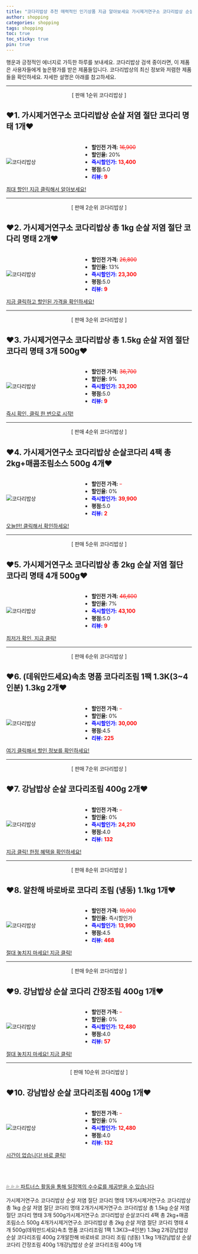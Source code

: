 ```yaml
---
title: "코다리밥상 추천 매력적인 인기상품 지금 알아보세요 가시제거연구소 코다리밥상 순살 저염 절단"
author: shopping
categories: shopping
tags: shopping
toc: true
toc_sticky: true
pin: true
---
```

행운과 긍정적인 에너지로 가득한 하루를 보내세요. 코다리밥상 검색 중이라면, 이 제품은 사용자들에게 높은평가를 받은 제품들입니다. 코다리밥상의 최신 정보와 저렴한 제품들을 확인하세요. 자세한 설명은 아래를 참고하세요.

---
<p class="toplist" style="margin: 0 auto; display: block; width: fit-content;">[ 판매 1순위 코다리밥상 ]</p>

<h2><strong>❤️1. 가시제거연구소 코다리밥상 순살 저염 절단 코다리 명태 1개❤️</strong></h2>

<div style="display: flex; align-items: center;">
    <div style="flex: 0.4;">
        <img src="https://thumbnail7.coupangcdn.com/thumbnails/remote/230x230ex/image/vendor_inventory/7b2e/7b7d306df3cbae4ec1f1945137451d479304bdb9e44bbbbd1d237aaa44dd.png" alt="코다리밥상" style="max-width: 100%;">
    </div>
    <div style="flex: 0.6; margin-left: 10px;">
        <ul>
            <li><strong>할인전 가격:</strong> <del style="color: red;">16,900</del></li>
            <li><strong>할인율:</strong> 20%</li>
            <li><span style='color:blue'><strong>즉시할인가:</strong></span> <span style='color:red'><strong>13,400</strong></span></li>
            <li><strong>평점:</strong>5.0</li>
            <li><span style='color:blue'><strong>리뷰:</strong></span> <span style='color:red'><strong>9</strong></span></li>
        </ul>
    </div>
</div>
<div class="center">
    <a href="https://selin100587.github.io?lptag=AF9450613&subid=githubio&pageKey=7694576815&traceid=V0-153&itemId=20585000621&vendorItemId=87659963915" class="myButton">
        최대 할인! 지금 클릭해서 알아보세요!
    </a>
</div>


---
<p class="toplist" style="margin: 0 auto; display: block; width: fit-content;">[ 판매 2순위 코다리밥상 ]</p>

<h2><strong>❤️2. 가시제거연구소 코다리밥상 총 1kg 순살 저염 절단 코다리 명태 2개❤️</strong></h2>

<div style="display: flex; align-items: center;">
    <div style="flex: 0.4;">
        <img src="https://thumbnail7.coupangcdn.com/thumbnails/remote/230x230ex/image/vendor_inventory/7b2e/7b7d306df3cbae4ec1f1945137451d479304bdb9e44bbbbd1d237aaa44dd.png" alt="코다리밥상" style="max-width: 100%;">
    </div>
    <div style="flex: 0.6; margin-left: 10px;">
        <ul>
            <li><strong>할인전 가격:</strong> <del style="color: red;">26,800</del></li>
            <li><strong>할인율:</strong> 13%</li>
            <li><span style='color:blue'><strong>즉시할인가:</strong></span> <span style='color:red'><strong>23,300</strong></span></li>
            <li><strong>평점:</strong>5.0</li>
            <li><span style='color:blue'><strong>리뷰:</strong></span> <span style='color:red'><strong>9</strong></span></li>
        </ul>
    </div>
</div>
<div class="center">
    <a href="https://selin100587.github.io?lptag=AF9450613&subid=githubio&pageKey=7694576815&traceid=V0-153&itemId=20843338634&vendorItemId=87910978022" class="myButton">
        지금 클릭하고 할인된 가격을 확인하세요!
    </a>
</div>


---
<p class="toplist" style="margin: 0 auto; display: block; width: fit-content;">[ 판매 3순위 코다리밥상 ]</p>

<h2><strong>❤️3. 가시제거연구소 코다리밥상 총 1.5kg 순살 저염 절단 코다리 명태 3개 500g❤️</strong></h2>

<div style="display: flex; align-items: center;">
    <div style="flex: 0.4;">
        <img src="https://thumbnail7.coupangcdn.com/thumbnails/remote/230x230ex/image/vendor_inventory/7b2e/7b7d306df3cbae4ec1f1945137451d479304bdb9e44bbbbd1d237aaa44dd.png" alt="코다리밥상" style="max-width: 100%;">
    </div>
    <div style="flex: 0.6; margin-left: 10px;">
        <ul>
            <li><strong>할인전 가격:</strong> <del style="color: red;">36,700</del></li>
            <li><strong>할인율:</strong> 9%</li>
            <li><span style='color:blue'><strong>즉시할인가:</strong></span> <span style='color:red'><strong>33,200</strong></span></li>
            <li><strong>평점:</strong>5.0</li>
            <li><span style='color:blue'><strong>리뷰:</strong></span> <span style='color:red'><strong>9</strong></span></li>
        </ul>
    </div>
</div>
<div class="center">
    <a href="https://selin100587.github.io?lptag=AF9450613&subid=githubio&pageKey=7694576815&traceid=V0-153&itemId=21257613251&vendorItemId=88318032453" class="myButton">
        즉시 확인, 클릭 한 번으로 시작!
    </a>
</div>


---
<p class="toplist" style="margin: 0 auto; display: block; width: fit-content;">[ 판매 4순위 코다리밥상 ]</p>

<h2><strong>❤️4. 가시제거연구소 코다리밥상 순살코다리 4팩 총 2kg+매콤조림소스 500g 4개❤️</strong></h2>

<div style="display: flex; align-items: center;">
    <div style="flex: 0.4;">
        <img src="https://thumbnail7.coupangcdn.com/thumbnails/remote/230x230ex/image/vendor_inventory/1202/6d6b5cc52994694554ecb5b2d01ed6dfec6d767b52662b9a04b300c9636e.jpg" alt="코다리밥상" style="max-width: 100%;">
    </div>
    <div style="flex: 0.6; margin-left: 10px;">
        <ul>
            <li><strong>할인전 가격:</strong> <del style="color: red;">-</del></li>
            <li><strong>할인율:</strong> 0%</li>
            <li><span style='color:blue'><strong>즉시할인가:</strong></span> <span style='color:red'><strong>39,900</strong></span></li>
            <li><strong>평점:</strong>5.0</li>
            <li><span style='color:blue'><strong>리뷰:</strong></span> <span style='color:red'><strong>2</strong></span></li>
        </ul>
    </div>
</div>
<div class="center">
    <a href="https://selin100587.github.io?lptag=AF9450613&subid=githubio&pageKey=7955792603&traceid=V0-153&itemId=21980437843&vendorItemId=86540441572" class="myButton">
        오늘만! 클릭해서 확인하세요!
    </a>
</div>


---
<p class="toplist" style="margin: 0 auto; display: block; width: fit-content;">[ 판매 5순위 코다리밥상 ]</p>

<h2><strong>❤️5. 가시제거연구소 코다리밥상 총 2kg 순살 저염 절단 코다리 명태 4개 500g❤️</strong></h2>

<div style="display: flex; align-items: center;">
    <div style="flex: 0.4;">
        <img src="https://thumbnail7.coupangcdn.com/thumbnails/remote/230x230ex/image/vendor_inventory/7b2e/7b7d306df3cbae4ec1f1945137451d479304bdb9e44bbbbd1d237aaa44dd.png" alt="코다리밥상" style="max-width: 100%;">
    </div>
    <div style="flex: 0.6; margin-left: 10px;">
        <ul>
            <li><strong>할인전 가격:</strong> <del style="color: red;">46,600</del></li>
            <li><strong>할인율:</strong> 7%</li>
            <li><span style='color:blue'><strong>즉시할인가:</strong></span> <span style='color:red'><strong>43,100</strong></span></li>
            <li><strong>평점:</strong>5.0</li>
            <li><span style='color:blue'><strong>리뷰:</strong></span> <span style='color:red'><strong>9</strong></span></li>
        </ul>
    </div>
</div>
<div class="center">
    <a href="https://selin100587.github.io?lptag=AF9450613&subid=githubio&pageKey=7694576815&traceid=V0-153&itemId=21257613217&vendorItemId=88318032407" class="myButton">
        최저가 확인, 지금 클릭!
    </a>
</div>


---
<p class="toplist" style="margin: 0 auto; display: block; width: fit-content;">[ 판매 6순위 코다리밥상 ]</p>

<h2><strong>❤️6. (데워만드세요)속초 명품 코다리조림 1팩 1.3K(3~4인분) 1.3kg 2개❤️</strong></h2>

<div style="display: flex; align-items: center;">
    <div style="flex: 0.4;">
        <img src="https://thumbnail7.coupangcdn.com/thumbnails/remote/230x230ex/image/vendor_inventory/24ca/07c7f87ad7d62af902181f176b8cf573fec7e766a7edfd2e04842efcc1f4.png" alt="코다리밥상" style="max-width: 100%;">
    </div>
    <div style="flex: 0.6; margin-left: 10px;">
        <ul>
            <li><strong>할인전 가격:</strong> <del style="color: red;">-</del></li>
            <li><strong>할인율:</strong> 0%</li>
            <li><span style='color:blue'><strong>즉시할인가:</strong></span> <span style='color:red'><strong>30,000</strong></span></li>
            <li><strong>평점:</strong>4.5</li>
            <li><span style='color:blue'><strong>리뷰:</strong></span> <span style='color:red'><strong>225</strong></span></li>
        </ul>
    </div>
</div>
<div class="center">
    <a href="https://selin100587.github.io?lptag=AF9450613&subid=githubio&pageKey=7216709034&traceid=V0-153&itemId=20279124881&vendorItemId=85423601440" class="myButton">
        여기 클릭해서 할인 정보를 확인하세요!
    </a>
</div>


---
<p class="toplist" style="margin: 0 auto; display: block; width: fit-content;">[ 판매 7순위 코다리밥상 ]</p>

<h2><strong>❤️7. 강남밥상 순살 코다리조림 400g 2개❤️</strong></h2>

<div style="display: flex; align-items: center;">
    <div style="flex: 0.4;">
        <img src="https://thumbnail7.coupangcdn.com/thumbnails/remote/230x230ex/image/retail/images/719ab0a8-0fbf-49b3-8f96-300a468bfc464645843854054805218.png" alt="코다리밥상" style="max-width: 100%;">
    </div>
    <div style="flex: 0.6; margin-left: 10px;">
        <ul>
            <li><strong>할인전 가격:</strong> <del style="color: red;">-</del></li>
            <li><strong>할인율:</strong> 0%</li>
            <li><span style='color:blue'><strong>즉시할인가:</strong></span> <span style='color:red'><strong>24,210</strong></span></li>
            <li><strong>평점:</strong>4.0</li>
            <li><span style='color:blue'><strong>리뷰:</strong></span> <span style='color:red'><strong>132</strong></span></li>
        </ul>
    </div>
</div>
<div class="center">
    <a href="https://selin100587.github.io?lptag=AF9450613&subid=githubio&pageKey=5493356809&traceid=V0-153&itemId=19345717842&vendorItemId=86459103565" class="myButton">
        지금 클릭! 한정 혜택을 확인하세요!
    </a>
</div>


---
<p class="toplist" style="margin: 0 auto; display: block; width: fit-content;">[ 판매 8순위 코다리밥상 ]</p>

<h2><strong>❤️8. 알찬해 바로바로 코다리 조림 (냉동) 1.1kg 1개❤️</strong></h2>

<div style="display: flex; align-items: center;">
    <div style="flex: 0.4;">
        <img src="https://thumbnail9.coupangcdn.com/thumbnails/remote/230x230ex/image/retail/images/2023/05/10/15/6/49428e3e-4502-4218-aa76-b35e48bafca9.jpg" alt="코다리밥상" style="max-width: 100%;">
    </div>
    <div style="flex: 0.6; margin-left: 10px;">
        <ul>
            <li><strong>할인전 가격:</strong> <del style="color: red;">19,900</del></li>
            <li><strong>할인율:</strong> 즉시할인가</li>
            <li><span style='color:blue'><strong>즉시할인가:</strong></span> <span style='color:red'><strong>13,990</strong></span></li>
            <li><strong>평점:</strong>4.5</li>
            <li><span style='color:blue'><strong>리뷰:</strong></span> <span style='color:red'><strong>468</strong></span></li>
        </ul>
    </div>
</div>
<div class="center">
    <a href="https://selin100587.github.io?lptag=AF9450613&subid=githubio&pageKey=7335855766&traceid=V0-153&itemId=18843571235&vendorItemId=85973139969" class="myButton">
        절대 놓치지 마세요! 지금 클릭!
    </a>
</div>


---
<p class="toplist" style="margin: 0 auto; display: block; width: fit-content;">[ 판매 9순위 코다리밥상 ]</p>

<h2><strong>❤️9. 강남밥상 순살 코다리 간장조림 400g 1개❤️</strong></h2>

<div style="display: flex; align-items: center;">
    <div style="flex: 0.4;">
        <img src="https://thumbnail9.coupangcdn.com/thumbnails/remote/230x230ex/image/retail/images/2021/05/06/11/3/3f7b5f07-0b8a-4bee-afef-02eec25e752e.jpg" alt="코다리밥상" style="max-width: 100%;">
    </div>
    <div style="flex: 0.6; margin-left: 10px;">
        <ul>
            <li><strong>할인전 가격:</strong> <del style="color: red;">-</del></li>
            <li><strong>할인율:</strong> 0%</li>
            <li><span style='color:blue'><strong>즉시할인가:</strong></span> <span style='color:red'><strong>12,480</strong></span></li>
            <li><strong>평점:</strong>4.0</li>
            <li><span style='color:blue'><strong>리뷰:</strong></span> <span style='color:red'><strong>57</strong></span></li>
        </ul>
    </div>
</div>
<div class="center">
    <a href="https://selin100587.github.io?lptag=AF9450613&subid=githubio&pageKey=5493356415&traceid=V0-153&itemId=8512733485&vendorItemId=75800199335" class="myButton">
        절대 놓치지 마세요! 지금 클릭!
    </a>
</div>


---
<p class="toplist" style="margin: 0 auto; display: block; width: fit-content;">[ 판매 10순위 코다리밥상 ]</p>

<h2><strong>❤️10. 강남밥상 순살 코다리조림 400g 1개❤️</strong></h2>

<div style="display: flex; align-items: center;">
    <div style="flex: 0.4;">
        <img src="https://thumbnail6.coupangcdn.com/thumbnails/remote/230x230ex/image/retail/images/2021/05/06/11/2/0f140352-dc2f-4dc3-a21d-accf83c545c1.jpg" alt="코다리밥상" style="max-width: 100%;">
    </div>
    <div style="flex: 0.6; margin-left: 10px;">
        <ul>
            <li><strong>할인전 가격:</strong> <del style="color: red;">-</del></li>
            <li><strong>할인율:</strong> 0%</li>
            <li><span style='color:blue'><strong>즉시할인가:</strong></span> <span style='color:red'><strong>12,480</strong></span></li>
            <li><strong>평점:</strong>4.0</li>
            <li><span style='color:blue'><strong>리뷰:</strong></span> <span style='color:red'><strong>132</strong></span></li>
        </ul>
    </div>
</div>
<div class="center">
    <a href="https://selin100587.github.io?lptag=AF9450613&subid=githubio&pageKey=5493356809&traceid=V0-153&itemId=8512736254&vendorItemId=75800201376" class="myButton">
        시간이 없습니다! 바로 클릭!
    </a>
</div>

<br><br><br>[💦 💦 💦 파트너스 활동을 통해 일정액의 수수료를 제공받을 수 있습니다](https://link.coupang.com/a/bcpT2c)<br><br>가시제거연구소 코다리밥상 순살 저염 절단 코다리 명태 1개가시제거연구소 코다리밥상 총 1kg 순살 저염 절단 코다리 명태 2개가시제거연구소 코다리밥상 총 1.5kg 순살 저염 절단 코다리 명태 3개 500g가시제거연구소 코다리밥상 순살코다리 4팩 총 2kg+매콤조림소스 500g 4개가시제거연구소 코다리밥상 총 2kg 순살 저염 절단 코다리 명태 4개 500g(데워만드세요)속초 명품 코다리조림 1팩 1.3K(3~4인분) 1.3kg 2개강남밥상 순살 코다리조림 400g 2개알찬해 바로바로 코다리 조림 (냉동) 1.1kg 1개강남밥상 순살 코다리 간장조림 400g 1개강남밥상 순살 코다리조림 400g 1개